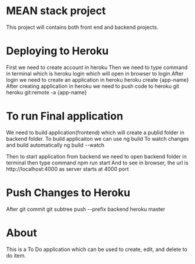 # MEAN stack project
This project will contains both front end and backend projects.

# Deploying to Heroku
First we need to create account in heroku
Then we need to type command in terminal which is
heroku login
which will open in browser to login
After login we need to create an application in heroku
heroku create {app-name}
After creating application in heroku we need to push code to heroku git
heroku git:remote -a {app-name}

# To run Final application
We need to build application(frontend) which will create a publid folder in backend folder.
To build applicaiton we can use 
ng build
To watch changes and build automatically
ng build --watch

Then to start application from backend we need to open backend folder in terminal
then type command 
npm run start
And to see in browser, the url is
http://localhost:4000 as server starts at 4000 port

# Push Changes to Heroku
After git commit
git subtree push --prefix backend heroku master

# About
This is a To Do application which can be used to create, edit, and delete to do item.